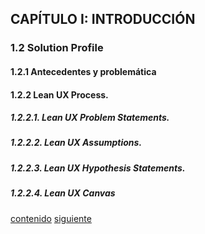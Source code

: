## CAPÍTULO I: INTRODUCCIÓN 

### 1.2 Solution Profile
#### 1.2.1 Antecedentes y problemática
#### 1.2.2 Lean UX Process.
##### 1.2.2.1. Lean UX Problem Statements.
##### 1.2.2.2. Lean UX Assumptions.
##### 1.2.2.3. Lean UX Hypothesis Statements.
##### 1.2.2.4. Lean UX Canvas

[contenido](../contenido.md)
[siguiente](./1.3-segmentos-objetivo.md)